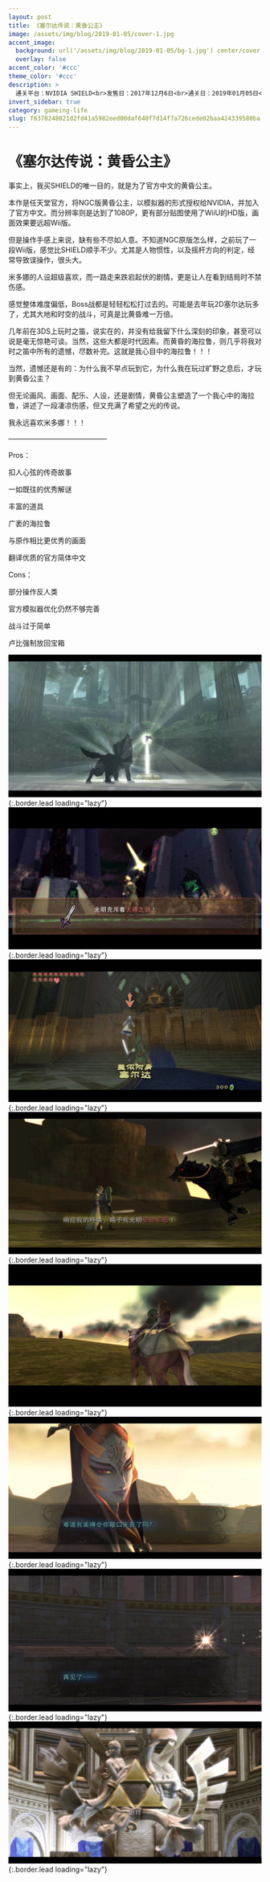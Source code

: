 ```yaml
---
layout: post
title: 《塞尔达传说：黄昏公主》
image: /assets/img/blog/2019-01-05/cover-1.jpg
accent_image: 
  background: url('/assets/img/blog/2019-01-05/bg-1.jpg') center/cover
  overlay: false
accent_color: '#ccc'
theme_color: '#ccc'
description: >
  通关平台：NVIDIA SHIELD<br>发售日：2017年12月6日<br>通关日：2019年01月05日<br>开发商：Nintendo<br>发行商：Nintendo
invert_sidebar: true
category: gameing-life
slug: f6378248021d2fd41a5982eed00daf640f7d14f7a726cede02baa424339580ba
---
```


# 《塞尔达传说：黄昏公主》

事实上，我买SHIELD的唯一目的，就是为了官方中文的黄昏公主。

本作是任天堂官方，将NGC版黄昏公主，以模拟器的形式授权给NVIDIA，并加入了官方中文。而分辨率则是达到了1080P，更有部分贴图使用了WiiU的HD版，画面效果要远超Wii版。

但是操作手感上来说，缺有些不尽如人意。不知道NGC原版怎么样，之前玩了一段Wii版，感觉比SHIELD顺手不少。尤其是人物惯性，以及摇杆方向的判定，经常导致误操作，很头大。

米多娜的人设超级喜欢，而一路走来跌宕起伏的剧情，更是让人在看到结局时不禁伤感。

感觉整体难度偏低，Boss战都是轻轻松松打过去的。可能是去年玩2D塞尔达玩多了，尤其大地和时空的战斗，可真是比黄昏难一万倍。

几年前在3DS上玩时之笛，说实在的，并没有给我留下什么深刻的印象，甚至可以说是毫无惊艳可谈。当然，这些大都是时代因素。而黄昏的海拉鲁，则几乎将我对时之笛中所有的遗憾，尽数补完。这就是我心目中的海拉鲁！！！

当然，遗憾还是有的：为什么我不早点玩到它，为什么我在玩过旷野之息后，才玩到黄昏公主？

但无论画风、画面、配乐、人设，还是剧情，黄昏公主塑造了一个我心中的海拉鲁，讲述了一段凄凉伤感，但又充满了希望之光的传说。

我永远喜欢米多娜！！！

——————————————

Pros：

扣人心弦的传奇故事

一如既往的优秀解谜

丰富的道具

广袤的海拉鲁

与原作相比更优秀的画面

翻译优质的官方简体中文

Cons：

部分操作反人类

官方模拟器优化仍然不够完善

战斗过于简单

卢比强制放回宝箱

![](/assets/img/blog/2019-01-05/1-1.jpg){:.border.lead loading="lazy"}
![](/assets/img/blog/2019-01-05/2-1.jpg){:.border.lead loading="lazy"}
![](/assets/img/blog/2019-01-05/3-1.jpg){:.border.lead loading="lazy"}
![](/assets/img/blog/2019-01-05/4-1.jpg){:.border.lead loading="lazy"}
![](/assets/img/blog/2019-01-05/5-1.jpg){:.border.lead loading="lazy"}
![](/assets/img/blog/2019-01-05/6-1.jpg){:.border.lead loading="lazy"}
![](/assets/img/blog/2019-01-05/7-1.jpg){:.border.lead loading="lazy"}
![](/assets/img/blog/2019-01-05/8-1.jpg){:.border.lead loading="lazy"}

